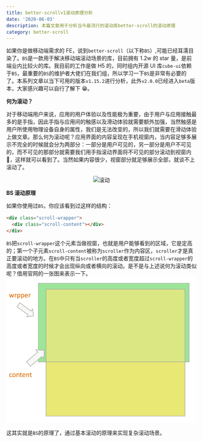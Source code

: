 ```yaml
---
title: better-scrollv1滚动原理分析
date: '2020-06-03'
description: 本篇文章用于分析当今最流行的滚动库better-scroll的滚动原理
category: better-scroll
---
```


如果你是做移动端需求的 FE，说到`better-scroll`（以下称`BS`）,可能已经耳濡目染了。`BS`是一款用于解决移动端滚动场景的库，目前拥有 1.2w 的 star 量，是前端业内比较火的库。我目前的工作是做 H5 的，同时组内开源 UI 库`cube-ui`依赖于`BS`，最重要的`BS`的维护者大佬们在我们组，所以学习一下`BS`是非常有必要的了。本系列文章以当下可用的版本`v1.15.2`进行分析，此外`v2.0.0`已经进入`beta`版本，大家感兴趣可以自行了解下 😁。

**何为滚动？**

对于移动端用户来说，应用的用户体验以及性能极为重要，由于用户与应用接触最多的是手指，因此手指与应用间的触感以及滑动体验就需要额外加强，当然触感是用户所使用物理设备自身的属性，我们是无法改变的，所以我们就需要在滑动体验上做文章。那么何为滚动呢？应用界面的内容呈现在手机视窗内，当内容足够多展示不完全的时候就会分为两部分：一部分是用户可见的，另一部分是用户不可见的，而不可见的那部分就需要我们用手指滚动界面将不可见的部分滚动到视窗内 ，这样就可以看到了。当然如果内容很少，视窗部分就足够展示全部，就谈不上滚动了。

<center>

![滚动](./rolling.gif)

</center>

**BS 滚动原理**

如果你使用过`BS`，你应该看到过这样的结构：

```html
<div class="scroll-wrapper">
  <div class="scroll-content"></div>
</div>
```

`BS`把`scroll-wrapper`这个元素当做视窗，也就是用户能够看到的区域，它是定高的；第一个子元素`scroll-content`被称为`scroller`作为内容区，`scroller`才是真正要滚动的地方。在`BS`中只有当`scroller`的高度或者宽度超过`scroll-wrapper`的高度或者宽度的时候才会出现纵向或者横向的滚动。是不是与上述说何为滚动类似呢？借用官网的一张图来表示一下。
![](./rolling.png)

这其实就是`BS`的原理了，通过基本滚动的原理来实现复杂滚动场景。

